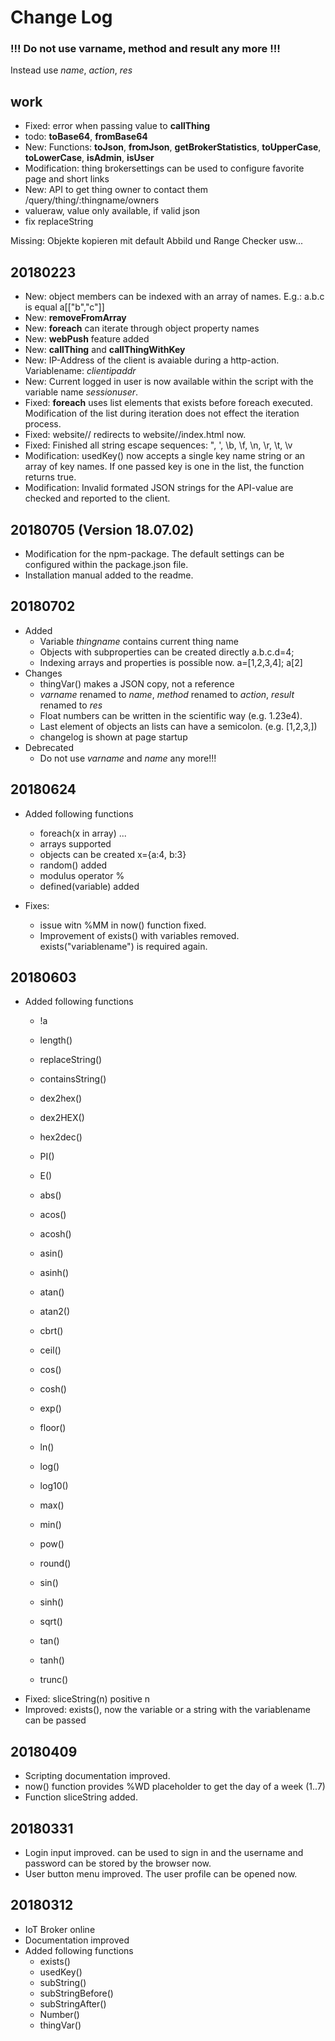 # Change Log
### !!! Do not use varname, method and result any more !!!
Instead use _name_, _action_, _res_

## work
  * Fixed: error when passing value to __callThing__
  * todo: __toBase64__, __fromBase64__
  * New: Functions: __toJson__, __fromJson__,  __getBrokerStatistics__, __toUpperCase__, __toLowerCase__, __isAdmin__, __isUser__
  * Modification: thing brokersettings can be used to configure favorite page and short links
  * New: API to get thing owner to contact them /query/thing/:thingname/owners
  * valueraw, value only available, if valid json
  * fix replaceString
  

Missing: Objekte kopieren mit default Abbild und Range Checker usw...

## 20180223
  * New: object members can be indexed with an array of names. E.g.: a.b.c is equal a[["b","c"]]
  * New: __removeFromArray__
  * New: __foreach__ can iterate through object property names
  * New: __webPush__ feature added
  * New: __callThing__ and __callThingWithKey__
  * New: IP-Address of the client is avaiable during a http-action. Variablename: _clientipaddr_
  * New: Current logged in user is now available within the script with the variable name _sessionuser_.
  * Fixed: __foreach__ uses list elements that exists before foreach executed. Modification of the list during iteration does not effect the iteration process.
  * Fixed: website/<name>/ redirects to website/<name>/index.html now.
  * Fixed: Finished all string escape sequences: \",  \', \b, \f, \n, \r, \t, \v
  * Modification: usedKey() now accepts a single key name string or an array of key names. If one passed key is one in the list, the function returns true.
  * Modification: Invalid formated JSON strings for the API-value are checked and reported to the client.


## 20180705 (Version 18.07.02)
  * Modification for the npm-package. The default settings can be configured within the package.json file.
  * Installation manual added to the readme.

## 20180702
  * Added
    - Variable _thingname_ contains current thing name
    - Objects with subproperties can be created directly a.b.c.d=4;
    - Indexing arrays and properties is possible now. a=[1,2,3,4]; a[2]
  * Changes
    - thingVar() makes a JSON copy, not a reference
    - _varname_ renamed to _name_, _method_ renamed to _action_, _result_ renamed to _res_
    - Float numbers can be written in the scientific way (e.g. 1.23e4).
    - Last element of objects an lists can have a semicolon. (e.g. [1,2,3,])
    - changelog is shown at page startup
  * Debrecated
    - Do not use _varname_ and _name_ any more!!!

## 20180624
  * Added following functions
    - foreach(x in array) ...
    - arrays supported
    - objects can be created x={a:4, b:3}
    - random() added
    - modulus operator %
    - defined(variable) added

  * Fixes:
    - issue witn %MM in now() function fixed.
    - Improvement of exists() with variables removed. exists("variablename") is required again.

## 20180603
  * Added following functions
    - !a
    - length()
    - replaceString()
    - containsString()
    - dex2hex()
    - dex2HEX()
    - hex2dec()

    - PI()
    - E()
    - abs()
    - acos()
    - acosh()
    - asin()
    - asinh()
    - atan()
    - atan2()
    - cbrt()
    - ceil()
    - cos()
    - cosh()
    - exp()
    - floor()
    - ln()
    - log()
    - log10()
    - max()
    - min()
    - pow()
    - round()
    - sin()
    - sinh()
    - sqrt()
    - tan()
    - tanh()
    - trunc()
  * Fixed: sliceString(n) positive n
  * Improved: exists(), now the variable or a string with the variablename can be passed



## 20180409
  * Scripting documentation improved.
  * now() function provides %WD placeholder to get the day of a week (1..7)
  * Function sliceString added.
## 20180331
  * Login input improved. <Enter> can be used to sign in and the username and password can be stored by the browser now.
  * User button menu improved. The user profile can be opened now.
## 20180312
  * IoT Broker online
  * Documentation improved
  * Added following functions
    - exists()
    - usedKey()
    - subString()
    - subStringBefore()
    - subStringAfter()
    - Number()
    - thingVar()
